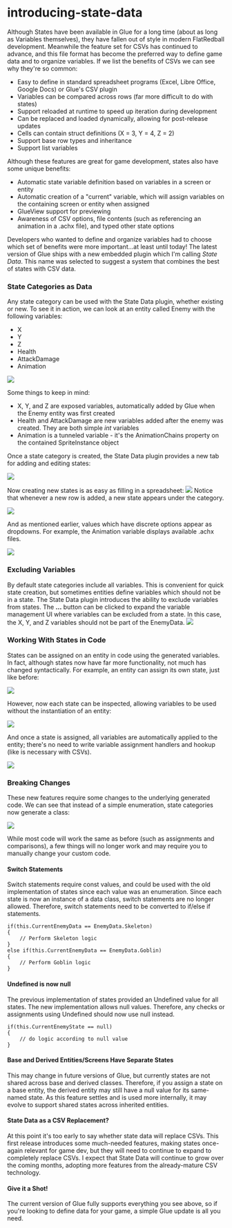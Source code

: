 # introducing-state-data

Although States have been available in Glue for a long time (about as long as Variables themselves), they have fallen out of style in modern FlatRedball development. Meanwhile the feature set for CSVs has continued to advance, and this file format has become the preferred way to define game data and to organize variables. If we list the benefits of CSVs we can see why they're so common:

* Easy to define in standard spreadsheet programs (Excel, Libre Office, Google Docs) or Glue's CSV plugin
* Variables can be compared across rows (far more difficult to do with states)
* Support reloaded at runtime to speed up iteration during development
* Can be replaced and loaded dynamically, allowing for post-release updates
* Cells can contain struct definitions (X = 3, Y = 4, Z = 2)
* Support base row types and inheritance
* Support list variables

Although these features are great for game development, states also have some unique benefits:

* Automatic state variable definition based on variables in a screen or entity
* Automatic creation of a "current" variable, which will assign variables on the containing screen or entity when assigned
* GlueView support for previewing
* Awareness of CSV options, file contents (such as referencing an animation in a .achx file), and typed other state options

Developers who wanted to define and organize variables had to choose which set of benefits were more important...at least until today! The latest version of Glue ships with a new embedded plugin which I'm calling _State Data_. This name was selected to suggest a system that combines the best of states with CSV data.

### State Categories as Data

Any state category can be used with the State Data plugin, whether existing or new. To see it in action, we can look at an entity called Enemy with the following variables:

* X
* Y
* Z
* Health
* AttackDamage
* Animation

![](../media/2018-06-img\_5b2323aae5013.png)

Some things to keep in mind:

* X, Y, and Z are exposed variables, automatically added by Glue when the Enemy entity was first created
* Health and AttackDamage are new variables added after the enemy was created. They are both simple _int_ variables
* Animation is a tunneled variable - it's the AnimationChains property on the contained SpriteInstance object

Once a state category is created, the State Data plugin provides a new tab for adding and editing states:

![](../media/2018-06-img\_5b23247aafa0e.png)

Now creating new states is as easy as filling in a spreadsheet: [![](../media/2018-06-2018-06-14\_20-41-05.gif)](../media/2018-06-2018-06-14\_20-41-05.gif) Notice that whenever a new row is added, a new state appears under the category.

![](../media/2018-06-img\_5b2327963591b.png)

And as mentioned earlier, values which have discrete options appear as dropdowns. For example, the Animation variable displays available .achx files.

![](../media/2018-06-img\_5b2328af9d21c.png)

### Excluding Variables

By default state categories include all variables. This is convenient for quick state creation, but sometimes entities define variables which should not be in a state. The State Data plugin introduces the ability to exclude variables from states. The **...** button can be clicked to expand the variable management UI where variables can be excluded from a state. In this case, the X, Y, and Z variables should not be part of the EnemyData. [![](../media/2018-06-2018-06-14\_22-06-07.gif)](../media/2018-06-2018-06-14\_22-06-07.gif)

### Working With States in Code

States can be assigned on an entity in code using the generated variables. In fact, although states now have far more functionality, not much has changed syntactically. For example, an entity can assign its own state, just like before:

![](../media/2018-06-img\_5b23294fbf914.png)

However, now each state can be inspected, allowing variables to be used without the instantiation of an entity:

![](../media/2018-06-img\_5b2329a6699b5.png)

And once a state is assigned, all variables are automatically applied to the entity; there's no need to write variable assignment handlers and hookup (like is necessary with CSVs).

![](../media/2018-06-img\_5b232a5967208.png)

### Breaking Changes

These new features require some changes to the underlying generated code. We can see that instead of a simple enumeration, state categories now generate a class:

![](../media/2018-06-img\_5b232ab3703a9.png)

While most code will work the same as before (such as assignments and comparisons), a few things will no longer work and may require you to manually change your custom code.

#### Switch Statements

Switch statements require const values, and could be used with the old implementation of states since each value was an enumeration. Since each state is now an instance of a data class, switch statements are no longer allowed. Therefore, switch statements need to be converted to if/else if statements.

```lang:c#
if(this.CurrentEnemyData == EnemyData.Skeleton)
{
    // Perform Skeleton logic
}
else if(this.CurrentEnemyData == EnemyData.Goblin)
{
    // Perform Goblin logic
}
```

#### Undefined is now null

The previous implementation of states provided an Undefined  value for all states. The new implementation allows null values. Therefore, any checks or assignments using Undefined  should now use null  instead.

```lang:c#
if(this.CurrentEnemyState == null)
{
    // do logic according to null value
}
```

#### Base and Derived Entities/Screens Have Separate States

This may change in future versions of Glue, but currently states are not shared across base and derived classes. Therefore, if you assign a state on a base entity, the derived entity may still have a null value for its same-named state. As this feature settles and is used more internally, it may evolve to support shared states across inherited entities.

#### State Data as a CSV Replacement?

At this point it's too early to say whether state data will replace CSVs. This first release introduces some much-needed features, making states once-again relevant for game dev, but they will need to continue to expand to completely replace CSVs. I expect that State Data will continue to grow over the coming months, adopting more features from the already-mature CSV technology.

#### Give it a Shot!

The current version of Glue fully supports everything you see above, so if you're looking to define data for your game, a simple Glue update is all you need.
